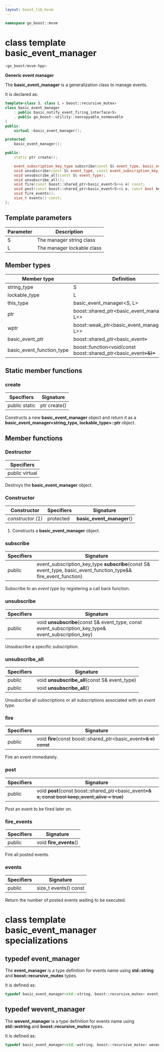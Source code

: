 ```yaml
---
layout: boost_lib_mvvm
---
```


```c++
namespace go_boost::mvvm
```

# class template basic_event_manager

```c++
<go_boost/mvvm.hpp>
```

**Generic event manager**

The **basic_event_manager** is a generalization class to manage events.

It is declared as:

```c++
template<class S, class L = boost::recursive_mutex>
class basic_event_manager
    : public basic_notify_event_firing_interface<S>
    , public go_boost::utility::noncopyable_nonmovable
{
public:
    virtual ~basic_event_manager();

protected:
    basic_event_manager();

public:
    static ptr create();

    event_subscription_key_type subscribe(const S& event_type, basic_event_function_type&& fire_event_function);
    void unsubscribe(const S& event_type, const event_subscription_key_type& event_subscription_key);
    void unsubscribe_all(const S& event_type);
    void unsubscribe_all();
    void fire(const boost::shared_ptr<basic_event<S>>& e) const;
    void post(const boost::shared_ptr<basic_event<S>>& e, const bool keep_event_alive = true);
    void fire_events();
    size_t events() const;
};
```

## Template parameters

Parameter | Description
-|-
S | The manager string class
L | The manager lockable class

## Member types

Member type | Definition
-|-
string_type | S
lockable_type | L
this_type | basic_event_manager<S, L>
ptr | boost\::shared_ptr<basic_event_manager<S, L>>
wptr | boost\::weak_ptr<basic_event_manager<S, L>>
basic_event_ptr | boost\::shared_ptr<basic_event<S>>
basic_event_function_type | boost\::function<void(const boost\::shared_ptr<basic_event<S>>&)>

## Static member functions

### create

Specifiers | Signature
-|-
public static | ptr create()

Constructs a new **basic_event_manager** object and return it as a
**basic_event_manager<string_type, lockable_type>\::ptr** object.

## Member functions

### Destructor

Specifiers |
-|
public virtual |

Destroys the **basic_event_manager** object.

### Constructor

Constructor | Specifiers | Signature
-|-|-
*constructor (1)* | protected | **basic_event_manager**()

1. Constructs a **basic_event_manager** object.

### subscribe

Specifiers | Signature
-|-
public | event_subscription_key_type **subscribe**(const S& event_type, basic_event_function_type&& fire_event_function)

Subscribe to an *event type* by registering a call back function.

### unsubscribe

Specifiers | Signature
-|-
public | void **unsubscribe**(const S& event_type, const event_subscription_key_type& event_subscription_key)

Unsubscribe a specific subscription.

### unsubscribe_all

Specifiers | Signature
-|-
public | void **unsubscribe_all**(const S& event_type)
public | void **unsubscribe_all**()

Unsubscribe all subscriptions or all subscriptions associated with an *event type*.

### fire

Specifiers | Signature
-|-
public | void **fire**(const boost\::shared_ptr<basic_event<S>>& e) const

Fire an event immediately.

### post

Specifiers | Signature
-|-
public | void **post**(const boost\::shared_ptr<basic_event<S>>& e, const bool keep_event_alive = true)

Post an event to be fired later on.

### fire_events

Specifiers | Signature
-|-
public | void **fire_events**()

Fire all posted events.

### events

Specifiers | Signature
-|-
public | size_t events() const

Return the number of posted events waiting to be executed.

# class template basic_event_manager specializations

## typedef event_manager

The **event_manager** is a type definition for events name using **std::string**
and **boost::recursive_mutex** types.

It is defined as:

```c++
typedef basic_event_manager<std::string, boost::recursive_mutex> event_manager;
```

## typedef wevent_manager

The **wevent_manager** is a type definition for events name using **std::wstring**
and **boost::recursive_mutex** types.

It is defined as:

```c++
typedef basic_event_manager<std::wstring, boost::recursive_mutex> wevent_interface;
```
